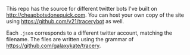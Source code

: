 This repo has the source for different twitter bots I've built on http://cheapbotsdonequick.com. You can host your own copy of the site using https://github.com/v21/tracerybot as well.

Each `.json` corresponds to a different twitter account, matching the filename. The files are written using the grammar of https://github.com/galaxykate/tracery.